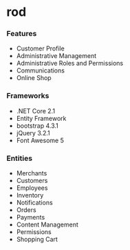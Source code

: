 # rod

### Features

*   Customer Profile
*   Administrative Management
*   Administrative Roles and Permissions
*   Communications
*   Online Shop

### Frameworks

*   .NET Core 2.1
*   Entity Framework
*   bootstrap 4.3.1
*   jQuery 3.2.1
*   Font Awesome 5

### Entities

*   Merchants
*   Customers
*   Employees
*   Inventory
*   Notifications
*   Orders
*   Payments
*   Content Management
*   Permissions
*   Shopping Cart
